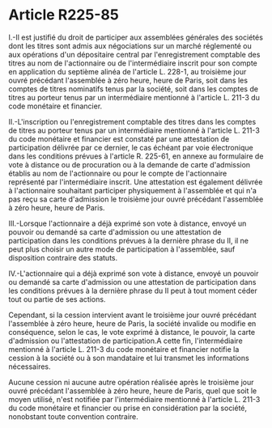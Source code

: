 # Article R225-85

I.-Il est justifié du droit de participer aux assemblées générales des sociétés dont les titres sont admis aux négociations sur un marché réglementé ou aux opérations d'un dépositaire central par l'enregistrement comptable des titres au nom de l'actionnaire ou de l'intermédiaire inscrit pour son compte en application du septième alinéa de l'article L. 228-1, au troisième jour ouvré précédant l'assemblée à zéro heure, heure de Paris, soit dans les comptes de titres nominatifs tenus par la société, soit dans les comptes de titres au porteur tenus par un intermédiaire mentionné à l'article L. 211-3 du code monétaire et financier.

II.-L'inscription ou l'enregistrement comptable des titres dans les comptes de titres au porteur tenus par un intermédiaire mentionné à l'article L. 211-3 du code monétaire et financier est constaté par une attestation de participation délivrée par ce dernier, le cas échéant par voie électronique dans les conditions prévues à l'article R. 225-61, en annexe au formulaire de vote à distance ou de procuration ou à la demande de carte d'admission établis au nom de l'actionnaire ou pour le compte de l'actionnaire représenté par l'intermédiaire inscrit. Une attestation est également délivrée à l'actionnaire souhaitant participer physiquement à l'assemblée et qui n'a pas reçu sa carte d'admission le troisième jour ouvré précédant l'assemblée à zéro heure, heure de Paris.

III.-Lorsque l'actionnaire a déjà exprimé son vote à distance, envoyé un pouvoir ou demandé sa carte d'admission ou une attestation de participation dans les conditions prévues à la dernière phrase du II, il ne peut plus choisir un autre mode de participation à l'assemblée, sauf disposition contraire des statuts.

IV.-L'actionnaire qui a déjà exprimé son vote à distance, envoyé un pouvoir ou demandé sa carte d'admission ou une attestation de participation dans les conditions prévues à la dernière phrase du II peut à tout moment céder tout ou partie de ses actions.

Cependant, si la cession intervient avant le troisième jour ouvré précédant l'assemblée à zéro heure, heure de Paris, la société invalide ou modifie en conséquence, selon le cas, le vote exprimé à distance, le pouvoir, la carte d'admission ou l'attestation de participation.A cette fin, l'intermédiaire mentionné à l'article L. 211-3 du code monétaire et financier notifie la cession à la société ou à son mandataire et lui transmet les informations nécessaires.

Aucune cession ni aucune autre opération réalisée après le troisième jour ouvré précédant l'assemblée à zéro heure, heure de Paris, quel que soit le moyen utilisé, n'est notifiée par l'intermédiaire mentionné à l'article L. 211-3 du code monétaire et financier ou prise en considération par la société, nonobstant toute convention contraire.
